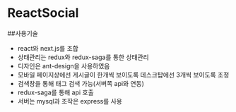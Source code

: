 # ReactSocial
##사용기술
- react와 next.js를 조합
- 상태관리는 redux와 redux-saga를 통한 상태관리
- 디자인은 ant-design을 사용하였음
- 모바일 페이지상에선 게시글이 한개씩 보이도록 데스크탑에선 3개씩 보이도록 조정
- 검색창을 통해 태그 검색 가능(서버쪽 api와 연동)
- redux-saga를 통해 api 호출
- 서버는 mysql과 조작은 express를 사용
